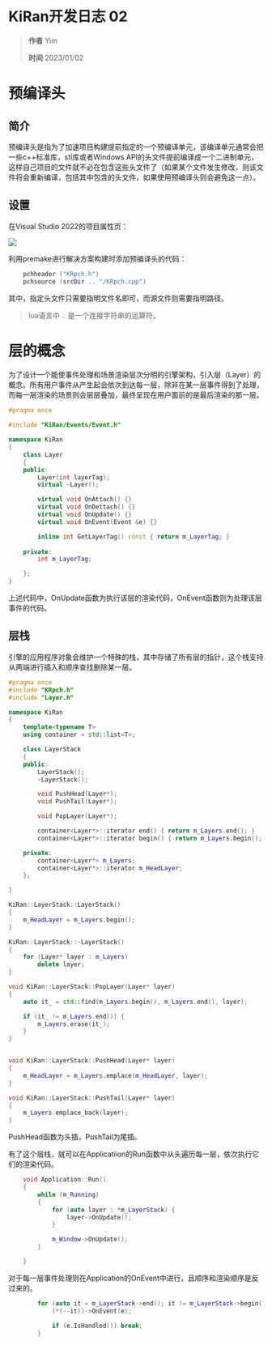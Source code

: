 # KiRan开发日志 02

> **作者** Yim  
>
> **时间** 2023/01/02

# 预编译头

## 简介

预编译头是指为了加速项目构建提前指定的一个预编译单元，该编译单元通常会把一些c++标准库，stl库或者Windows API的头文件提前编译成一个二进制单元，这样自己项目的文件就不必在包含这些头文件了（如果某个文件发生修改，则该文件将会重新编译，包括其中包含的头文件，如果使用预编译头则会避免这一点）。

## 设置

在Visual Studio 2022的项目属性页：

![](D:.\pics\2023-01-02-01.png)

利用premake进行解决方案构建时添加预编译头的代码：

```lua
	pchheader ("KRpch.h")
	pchsource (srcDir .. "/KRpch.cpp")
```

其中，指定头文件只需要指明文件名即可，而源文件则需要指明路径。

> lua语言中 .. 是一个连接字符串的运算符。

# 层的概念

为了设计一个能使事件处理和场景渲染层次分明的引擎架构，引入层（Layer）的概念。所有用户事件从产生起会依次到达每一层，除非在某一层事件得到了处理，而每一层渲染的场景则会层层叠加，最终呈现在用户面前的是最后渲染的那一层。

```c++
#pragma once

#include "KiRan/Events/Event.h"

namespace KiRan
{
	class Layer
	{
	public:
		Layer(int layerTag);
		virtual ~Layer();

		virtual void OnAttach() {}
		virtual void OnDettach() {}
		virtual void OnUpdate() {}
		virtual void OnEvent(Event &e) {}

		inline int GetLayerTag() const { return m_LayerTag; }
		
	private:
		int m_LayerTag;

	};
}
```

上述代码中，OnUpdate函数为执行该层的渲染代码，OnEvent函数则为处理该层事件的代码。

## 层栈

引擎的应用程序对象会维护一个特殊的栈，其中存储了所有层的指针，这个栈支持从两端进行插入和顺序查找删除某一层。

```c++
#pragma once
#include "KRpch.h"
#include "Layer.h"

namespace KiRan
{
	template<typename T>
	using container = std::list<T>;

	class LayerStack
	{
	public:
		LayerStack();
		~LayerStack();

		void PushHead(Layer*);
		void PushTail(Layer*);

		void PopLayer(Layer*);

		container<Layer*>::iterator end() { return m_Layers.end(); }
		container<Layer*>::iterator begin() { return m_Layers.begin(); }

	private:
		container<Layer*> m_Layers;
		container<Layer*>::iterator m_HeadLayer;
	};

}

KiRan::LayerStack::LayerStack()
{
	m_HeadLayer = m_Layers.begin();
}

KiRan::LayerStack::~LayerStack()
{
	for (Layer* layer : m_Layers)
		delete layer;
}

void KiRan::LayerStack::PopLayer(Layer* layer)
{
	auto it_ = std::find(m_Layers.begin(), m_Layers.end(), layer);

	if (it_ != m_Layers.end()) {
		m_Layers.erase(it_);
	}
}


void KiRan::LayerStack::PushHead(Layer* layer)
{
	m_HeadLayer = m_Layers.emplace(m_HeadLayer, layer);
}

void KiRan::LayerStack::PushTail(Layer* layer)
{
	m_Layers.emplace_back(layer);
}
```

PushHead函数为头插，PushTail为尾插。

有了这个层栈，就可以在Applicatiion的Run函数中从头遍历每一层，依次执行它们的渲染代码。

```c++
	void Application::Run()
	{
		while (m_Running)
		{
			for (auto layer : *m_LayerStack) {
				layer->OnUpdate();
			}

			m_Window->OnUpdate();
		}

	}
```

对于每一层事件处理则在Application的OnEvent中进行，且顺序和渲染顺序是反过来的。

```c++
		for (auto it = m_LayerStack->end(); it != m_LayerStack->begin(); ) {
			(*(--it))->OnEvent(e);

			if (e.IsHandled()) break;
		}
```

